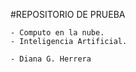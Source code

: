 #REPOSITORIO DE PRUEBA
    
    - Computo en la nube.
    - Inteligencia Artificial.

    - Diana G. Herrera
